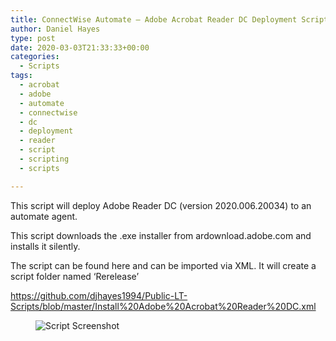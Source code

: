 ```yaml
---
title: ConnectWise Automate – Adobe Acrobat Reader DC Deployment Script
author: Daniel Hayes
type: post
date: 2020-03-03T21:33:33+00:00
categories:
  - Scripts
tags:
  - acrobat
  - adobe
  - automate
  - connectwise
  - dc
  - deployment
  - reader
  - script
  - scripting
  - scripts

---
```

This script will deploy Adobe Reader DC (version 2020.006.20034) to an automate agent.

This script downloads the .exe installer from ardownload.adobe.com and installs it silently. 

The script can be found here and can be imported via XML. It will create a script folder named &#8216;Rerelease&#8217;

<https://github.com/djhayes1994/Public-LT-Scripts/blob/master/Install%20Adobe%20Acrobat%20Reader%20DC.xml><figure class="wp-block-image size-large">

![Script Screenshot](/adbrdrscript.png)